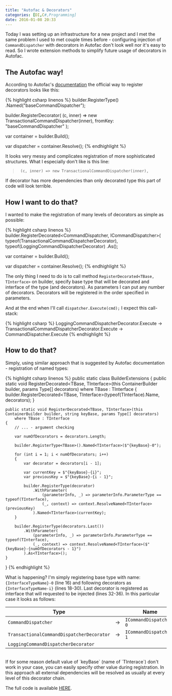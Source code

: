 ```yaml
---
title: "Autofac & Decorators"
categories: [DI,C#,Programming]
date: 2016-01-08 20:33
---
```


Today I was setting up an infrastructure for a new project and I met the same problem I used to met couple times before - configuring injection of `CommandDispatcher` with decorators in Autofac don't look well nor it's easy to read. So I wrote extension methods to simplify future usage of decorators in Autofac.

<!--more-->

## The Autofac way!

According to Autofac's [documentation](http://docs.autofac.org/en/latest/advanced/adapters-decorators.html#decorators) the official way to register decorators looks like this:

{% highlight csharp linenos %}
builder.RegisterType<CommandDispatcher>()
       .Named<ICommandDispatcher>("baseCommandDispatcher");

builder.RegisterDecorator<ICommandDispatcher>(
	(c, inner) => new TransactionalCommandDispatcher(inner),
	fromKey: "baseCommandDispatcher"
);

var container = builder.Build();

var dispatcher = container.Resolve<ICommandDispatcher>();
{% endhighlight %}

It looks very messy and complicates registration of more sophisticated structures. What I especially don't like is this line:

> `	(c, inner) => new TransactionalCommandDispatcher(inner),`

If decorator has more dependencies than only decorated type this part of code will look terrible.

## How I want to do that?

I wanted to make the registration of many levels of decorators as simple as possible:

{% highlight csharp linenos %}
builder.RegisterDecorated<CommandDispatcher, ICommandDispatcher>(
           typeof(TransactionalCommandDispatcherDecorator),
           typeof(LoggingCommandDispatcherDecorator)
       .As<ICommandDispatcher>();

var container = builder.Build();

var dispatcher = container.Resolve<ICommandDispatcher>();
{% endhighlight %}

The only thing I need to do is to call method `RegisterDecorated<TBase, TInterface>` on builder, specify base type that will be decorated and interface of the type (and decorators). As parameters I can put any number of decorators. Decorators will be registered in the order specified in parameters.

And at the end when I'll call `dispatcher.Execute(cmd);` I expect this call-stack:

{% highlight csharp %}
LoggingCommandDispatcherDecorator.Execute
    -> TransactionalCommandDispatcherDecorator.Execute
        -> CommandDispatcher.Execute
{% endhighlight %}

## How to do that?

Simply, using similar approach that is suggested by Autofac documentation - registration of named types:

{% highlight csharp linenos %}
public static class BuilderExtensions
{
    public static void RegisterDecorated<TBase, TInterface>(this ContainerBuilder builder, params Type[] decorators)
        where TBase : TInterface
    {
        builder.RegisterDecorated<TBase, TInterface>(typeof(TInterface).Name, decorators);
    }

    public static void RegisterDecorated<TBase, TInterface>(this ContainerBuilder builder, string keyBase, params Type[] decorators)
        where TBase : TInterface
    {
        // ... - argument checking

        var numOfDecorators = decorators.Length;

        builder.RegisterType<TBase>().Named<TInterface>($"{keyBase}-0");

        for (int i = 1; i < numOfDecorators; i++)
        {
            var decorator = decorators[i - 1];

            var currentKey = $"{keyBase}-{i}";
            var previousKey = $"{keyBase}-{i - 1}";

            builder.RegisterType(decorator)
                .WithParameter(
                    (parameterInfo, _) => parameterInfo.ParameterType == typeof(TInterface),
                    (_, context) => context.ResolveNamed<TInterface>(previousKey)
                ).Named<TInterface>(currentKey);
        }

        builder.RegisterType(decorators.Last())
            .WithParameter(
                (parameterInfo, _) => parameterInfo.ParameterType == typeof(TInterface),
                (_, context) => context.ResolveNamed<TInterface>($"{keyBase}-{numOfDecorators - 1}")
            ).As<TInterface>();
    }
}
{% endhighlight %}

What is happening? I'm simply registering base type with name: `{InterfaceTypeName}-0` (line 16) and following decorators as `{InterfaceTypeName-i}` (lines 18-30). Last decorator is registered as interface that will requested to be injected (lines 32-36). In this particular case it looks as follows:


| Type | | Name |
|------|-|------|
| `CommandDispatcher` |  -> |`ICommandDispatcher-0` |
| `TransactionalCommandDispatcherDecorator` | -> | `ICommandDispatcher-1` |
| `LoggingCommandDispatcherDecorator` | |  |

<br/>
If for some reason default value of `keyBase` (name of `TInterace`) don't work in your case, you can easily specify other value during registration.
In this approach all external dependencies will be resolved as usually at every level of this decorator chain.

The full code is available [HERE](https://github.com/mat3u/AutofacDecorators/blob/master/Program.cs).

